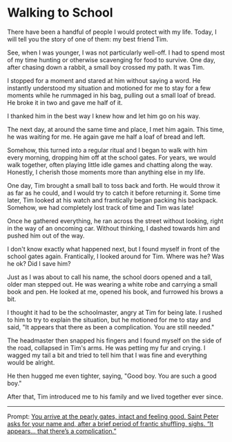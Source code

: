# Walking to School

There have been a handful of people I would protect with my life. Today, I will tell you the story of one of them: my best friend Tim.

See, when I was younger, I was not particularly well-off.
I had to spend most of my time hunting or otherwise scavenging for food to survive.
One day, after chasing down a rabbit, a small boy crossed my path.
It was Tim.

I stopped for a moment and stared at him without saying a word.
He instantly understood my situation and motioned for me to stay for a few moments while he rummaged in his bag, pulling out a small loaf of bread.
He broke it in two and gave me half of it.

I thanked him in the best way I knew how and let him go on his way.

The next day, at around the same time and place, I met him again.
This time, he was waiting for me.
He again gave me half a loaf of bread and left.

Somehow, this turned into a regular ritual and I began to walk with him every morning, dropping him off at the school gates.
For years, we would walk together, often playing little idle games and chatting along the way.
Honestly, I cherish those moments more than anything else in my life.

One day, Tim brought a small ball to toss back and forth.
He would throw it as far as he could, and I would try to catch it before returning it.
Some time later, Tim looked at his watch and frantically began packing his backpack.
Somehow, we had completely lost track of time and Tim was late!

Once he gathered everything, he ran across the street without looking, right in the way of an oncoming car.
Without thinking, I dashed towards him and pushed him out of the way.

I don't know exactly what happened next, but I found myself in front of the school gates again.
Frantically, I looked around for Tim.
Where was he?
Was he ok?
Did I save him?

Just as I was about to call his name, the school doors opened and a tall, older man stepped out.
He was wearing a white robe and carrying a small book and pen.
He looked at me, opened his book, and furrowed his brows a bit.

I thought it had to be the schoolmaster, angry at Tim for being late.
I rushed to him to try to explain the situation, but he motioned for me to stay and said, "It appears that there as been a complication. You are still needed."

The headmaster then snapped his fingers and I found myself on the side of the road, collapsed in Tim's arms. 
He was petting my fur and crying. I wagged my tail a bit and tried to tell him that I was fine and everything would be alright.

He then hugged me even tighter, saying, "Good boy. You are such a good boy."

After that, Tim introduced me to his family and we lived together ever since.

---

Prompt: [You arrive at the pearly gates, intact and feeling good. Saint Peter asks for your name and, after a brief period of frantic shuffling, sighs. “It appears… that there’s a complication.”](https://www.reddit.com/r/WritingPrompts/comments/ssxze7/wp_you_arrive_at_the_pearly_gates_intact_and/)
